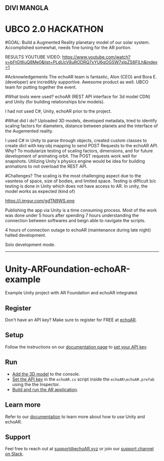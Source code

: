 ## DIVI MANGLA  
# UBCO 2.0 HACKATHON

#GOAL:
Build a Augmented Reality planetary model of our solar system. Accomplished somewhat, needs fine tuning for the AR portion. 

RESULTS YOUTUBE VIDEO: https://www.youtube.com/watch?v=bFtGWuQ8Me0&list=PLdUcV8uRODRQ7xYU6gOGSW7xlpZS6FlLh&index=1

#Acknowledgements
The echoAR team is fantastic, Alon (CEO) and Bora E. (developer) are incredibly supportive. Awesome product as well. UBCO team for putting together the event.


#What tools were used? 
echoAR (REST API interface for 3d model CDN) and Unity (for building relationships b/w models).  

I had not used C#, Unity, echoAR prior to the project. 

#What did I do?
Uploaded 3D models, developed metadata, tried to identify scaling factors for diameters, distance between planets and the interface of the Augemented reality. 

I used C# in Unity to parse through objects, created custom classes to create dict with key:obj mapping to send POST Requests to the echoAR API. Why? To modularize testing of scaling factors, dimensions, and for future development of animating orbit. The POST requests work well for snapshots. Utilizing Unity's physics engine would be idea for building animations to not overload the REST API.

#Challenges?
The scaling is the most challenging aspect due to the vasntess of space, size of bodies, and limited space. 
Testing is difficult b/c testing is done in Unity which does not have access to AR. In unity, the model works as expected (kind of) 

https://i.imgur.com/gdTN9WS.png

Publishing the app via Unity is a time consuming process. Most of the work was done under 5 hours after spending 7 hours understanding the connection between softwares and beign able to navigate the scripts.

4 hours of connection outage to echoAR (maintenance during late night) halted development.

Solo development mode.




-----------------------------------------------------------------



# Unity-ARFoundation-echoAR-example
Example Unity project with AR Foundation and echoAR integrated.

## Register
Don't have an API key? Make sure to register for FREE at [echoAR](https://console.echoar.xyz/#/auth/register).

## Setup
Follow the instructions on our [documentation page](https://docs.echoar.xyz/unity/adding-ar-capabilities) to [set your API key](https://docs.echoar.xyz/unity/adding-ar-capabilities#3-set-you-api-key).

## Run
* [Add the 3D model](https://docs.echoar.xyz/quickstart/add-a-3d-model) to the console.
* [Set the API key](https://docs.echoar.xyz/unity/using-the-sdk) in the `echoAR.cs` script inside the `echoAR\echoAR.prefab` using the the Inspector.
* [Build and run the AR application](https://docs.echoar.xyz/unity/adding-ar-capabilities#4-build-and-run-the-ar-application).

## Learn more
Refer to our [documentation](https://docs.echoar.xyz/unity/) to learn more about how to use Unity and echoAR.

## Support
Feel free to reach out at [support@echoAR.xyz](mailto:support@echoAR.xyz) or join our [support channel on Slack](https://join.slack.com/t/echoar/shared_invite/enQtNTg4NjI5NjM3OTc1LWU1M2M2MTNlNTM3NGY1YTUxYmY3ZDNjNTc3YjA5M2QyNGZiOTgzMjVmZWZmZmFjNGJjYTcxZjhhNzk3YjNhNjE).
